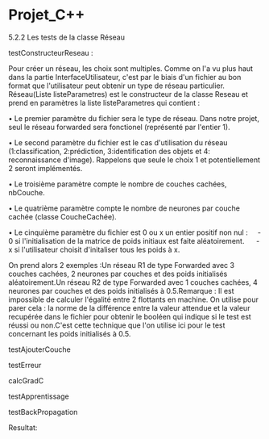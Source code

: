 # Projet_C++


5.2.2 Les tests de la classe Réseau

testConstructeurReseau :

Pour créer un réseau, les choix sont multiples. Comme on l'a vu plus haut dans la partie InterfaceUtilisateur, c'est par le biais d'un fichier au bon format que l'utilisateur peut obtenir un type de réseau particulier. Réseau(Liste listeParametres) est le constructeur de la classe Reseau et prend en paramètres la liste listeParametres qui contient :

• Le premier paramètre du fichier sera le type de réseau. Dans notre projet, seul le réseau forwarded sera fonctionel (représenté par l'entier 1). 

• Le second paramètre du fichier est le cas d'utilisation du réseau (1:classification, 2:prédiction, 3:identification des objets et 4: reconnaissance d'image). Rappelons que seule le choix 1 et potentiellement 2 seront implémentés. 

• Le troisième paramètre compte le nombre de couches cachées, nbCouche. 

• Le quatrième paramètre compte le nombre de neurones par couche cachée (classe CoucheCachée). 

• Le cinquième paramètre du fichier est 0 ou x un entier positif non nul :     - 0 si l'initialisation de la matrice de poids initiaux est faite aléatoirement.      - x si l'utilisateur choisit d'initaliser tous les poids à x. 

On prend alors 2 exemples :Un réseau R1 de type Forwarded avec 3 couches cachées, 2 neurones par couches et des poids initialisés aléatoirement.Un réseau R2 de type Forwarded avec 1 couches cachées, 4 neurones par couches et des poids initialisés à 0.5.Remarque : Il est impossible de calculer l'égalité entre 2 flottants en machine. On utilise pour parer cela : la norme de la différence entre la valeur attendue et la valeur recupérée dans le fichier pour obtenir le booléen qui indique si le test est réussi ou non.C'est cette technique que l'on utilise ici pour le test concernant les poids initialisés à 0.5.

testAjouterCouche

testErreur

calcGradC

testApprentissage

testBackPropagation

Resultat:

